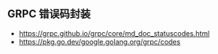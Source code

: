 ## GRPC 错误码封装

- https://grpc.github.io/grpc/core/md_doc_statuscodes.html
- https://pkg.go.dev/google.golang.org/grpc/codes
